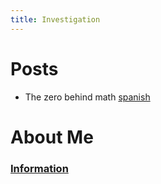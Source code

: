 ```yaml
---
title: Investigation
---
```


# Posts
<ul>
  <li>The zero behind math <a href="https://dmeloca.github.io/Math-Posting/2024/04/14/post.html">spanish</a></li>
</ul>

# About Me
### [Information](https://dmeloca.github.io/Math-Posting/about.html)
